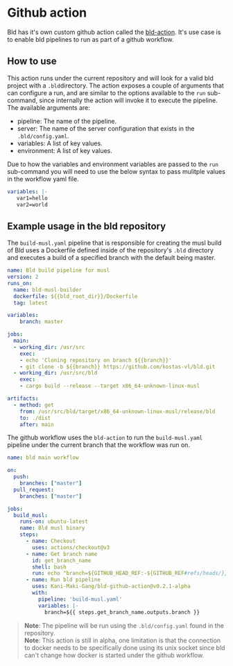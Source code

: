 # Github action
Bld has it's own custom github action called the [bld-action](https://github.com/marketplace/actions/bld-action). It's use case is to enable bld pipelines to run as part of a github workflow.

## How to use
This action runs under the current repository and will look for a valid bld project with a `.bld`directory. The action exposes a couple of arguments that can configure a run, and are similar to the options available to the `run` sub-command, since internally the action will invoke it to execute the pipeline. The available arguments are:
* pipeline: The name of the pipeline.
* server: The name of the server configuration that exists in the `.bld/config.yaml`.
* variables: A list of key values.
* environment: A list of key values.

Due to how the variables and environment variables are passed to the `run` sub-command you will need to use the below syntax to pass mulitple values in the workflow yaml file.
```yaml
variables: |-
   var1=hello
   var2=world
```

## Example usage in the bld repository
The `build-musl.yaml` pipeline that is responsible for creating the musl build of Bld uses a Dockerfile defined inside of the repository's `.bld` directory and executes a build of a specified branch with the default being master.
```yaml
name: Bld build pipeline for musl
version: 2
runs_on:
  name: bld-musl-builder
  dockerfile: ${{bld_root_dir}}/Dockerfile
  tag: latest

variables:
    branch: master

jobs:
  main:
  - working_dir: /usr/src
    exec:
    - echo 'Cloning repository on branch ${{branch}}'
    - git clone -b ${{branch}} https://github.com/kostas-vl/bld.git
  - working_dir: /usr/src/bld
    exec:
    - cargo build --release --target x86_64-unknown-linux-musl

artifacts:
  - method: get
    from: /usr/src/bld/target/x86_64-unknown-linux-musl/release/bld
    to: ./dist
    after: main
```

The github workflow uses the `bld-action` to run the `build-musl.yaml` pipeline under the current branch that the workflow was run on.
```yaml
name: bld main workflow

on:
  push:
    branches: ["master"]
  pull_request:
    branches: ["master"]

jobs:
  build_musl:
    runs-on: ubuntu-latest
    name: Bld musl binary
    steps:
      - name: Checkout
        uses: actions/checkout@v3
      - name: Get branch name
        id: get_branch_name
        shell: bash
        run: echo "branch=${GITHUB_HEAD_REF:-${GITHUB_REF#refs/heads/}}" >> $GITHUB_OUTPUT
      - name: Run bld pipeline
        uses: Kani-Maki-Gang/bld-github-action@v0.2.1-alpha
        with:
          pipeline: 'build-musl.yaml'
          variables: |-
            branch=${{ steps.get_branch_name.outputs.branch }}
```

> __Note__: The pipeline will be run using the `.bld/config.yaml` found in the repository.
> <br />__Note__: This action is still in alpha, one limitation is that the connection to docker needs to be specifically done using its unix socket since bld can't change how docker is started under the github workflow.
